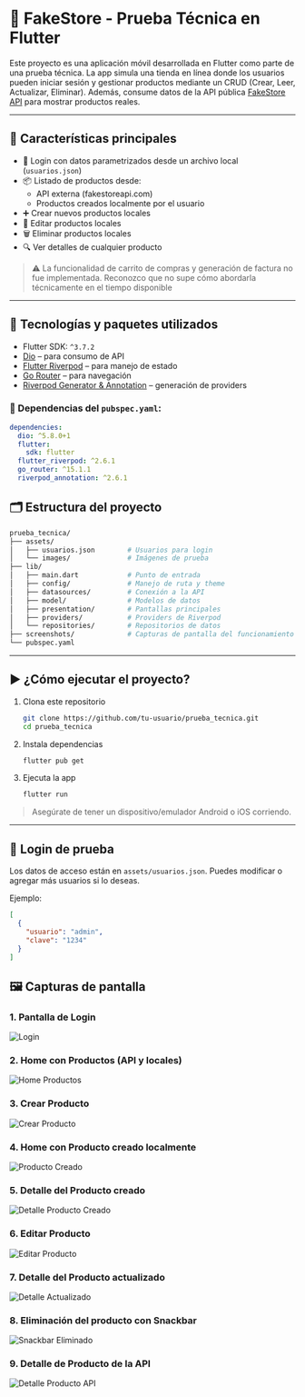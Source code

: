 # 📱 FakeStore - Prueba Técnica en Flutter

Este proyecto es una aplicación móvil desarrollada en Flutter como parte de una prueba técnica. La app simula una tienda en línea donde los usuarios pueden iniciar sesión y gestionar productos mediante un CRUD (Crear, Leer, Actualizar, Eliminar). Además, consume datos de la API pública [FakeStore API](https://fakestoreapi.com/) para mostrar productos reales.

---

## 🚀 Características principales

- 🔐 Login con datos parametrizados desde un archivo local (`usuarios.json`)
- 📦 Listado de productos desde:
  - API externa (fakestoreapi.com)
  - Productos creados localmente por el usuario
- ➕ Crear nuevos productos locales
- 🔄 Editar productos locales
- 🗑️ Eliminar productos locales
- 🔍 Ver detalles de cualquier producto

> ⚠️ La funcionalidad de carrito de compras y generación de factura no fue implementada. Reconozco que no supe cómo abordarla técnicamente en el tiempo disponible

---

## 🧰 Tecnologías y paquetes utilizados

- Flutter SDK: `^3.7.2`
- [Dio](https://pub.dev/packages/dio) – para consumo de API
- [Flutter Riverpod](https://riverpod.dev/) – para manejo de estado
- [Go Router](https://pub.dev/packages/go_router) – para navegación
- [Riverpod Generator & Annotation](https://pub.dev/packages/riverpod_generator) – generación de providers

### 📁 Dependencias del `pubspec.yaml`:

```yaml
dependencies:
  dio: ^5.8.0+1
  flutter:
    sdk: flutter
  flutter_riverpod: ^2.6.1
  go_router: ^15.1.1
  riverpod_annotation: ^2.6.1
```

## 🗂️ Estructura del proyecto

```bash
prueba_tecnica/
├── assets/
│   ├── usuarios.json        # Usuarios para login
│   └── images/              # Imágenes de prueba
├── lib/
│   ├── main.dart            # Punto de entrada
│   ├── config/              # Manejo de ruta y theme
│   ├── datasources/         # Conexión a la API
│   ├── model/               # Modelos de datos
│   ├── presentation/        # Pantallas principales
│   ├── providers/           # Providers de Riverpod
│   └── repositories/        # Repositorios de datos
├── screenshots/             # Capturas de pantalla del funcionamiento
└── pubspec.yaml
```

---

## ▶️ ¿Cómo ejecutar el proyecto?

1. Clona este repositorio
   ```bash
   git clone https://github.com/tu-usuario/prueba_tecnica.git
   cd prueba_tecnica
   ```

2. Instala dependencias
   ```bash
   flutter pub get
   ```

3. Ejecuta la app
   ```bash
   flutter run
   ```

> Asegúrate de tener un dispositivo/emulador Android o iOS corriendo.

---

## 👤 Login de prueba

Los datos de acceso están en `assets/usuarios.json`. Puedes modificar o agregar más usuarios si lo deseas.

Ejemplo:
```json
[
  {
    "usuario": "admin",
    "clave": "1234"
  }
]
```

## 🖼️ Capturas de pantalla

### 1. Pantalla de Login
![Login](screenshots/1_login.png)

### 2. Home con Productos (API y locales)
![Home Productos](screenshots/2_home_productos.png)

### 3. Crear Producto
![Crear Producto](screenshots/3_crear_producto.png)

### 4. Home con Producto creado localmente
![Producto Creado](screenshots/4_home_con_producto_creado.png)

### 5. Detalle del Producto creado
![Detalle Producto Creado](screenshots/5_detalle_producto_creado.png)

### 6. Editar Producto
![Editar Producto](screenshots/6_editar_producto.png)

### 7. Detalle del Producto actualizado
![Detalle Actualizado](screenshots/7_detalle_actualizado.png)

### 8. Eliminación del producto con Snackbar
![Snackbar Eliminado](screenshots/8_snackbar_eliminado.png)

### 9. Detalle de Producto de la API
![Detalle Producto API](screenshots/9_detalle_producto_api.png)
